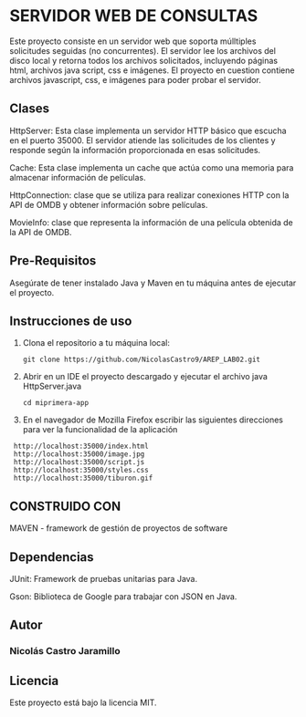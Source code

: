 # SERVIDOR WEB DE CONSULTAS
Este proyecto consiste en un servidor web que soporta múlltiples solicitudes seguidas (no concurrentes). El servidor lee los archivos del disco local y retorna todos los archivos solicitados, incluyendo páginas html, archivos java script, css e imágenes. El proyecto en cuestion contiene archivos javascript, css, e imágenes para poder probar el servidor. 

## Clases
HttpServer: Esta clase implementa un servidor HTTP básico que escucha en el puerto 35000. El servidor atiende las solicitudes de los clientes y responde según la información proporcionada en esas solicitudes.

Cache: Esta clase implementa un cache que actúa como una memoria para almacenar información de películas.

HttpConnection: clase que se utiliza para realizar conexiones HTTP con la API de OMDB y obtener información sobre películas.

MovieInfo: clase que representa la información de una película obtenida de la API de OMDB.

## Pre-Requisitos

Asegúrate de tener instalado Java y Maven en tu máquina antes de ejecutar el proyecto.

## Instrucciones de uso

1. Clona el repositorio a tu máquina local:
   ```
   git clone https://github.com/NicolasCastro9/AREP_LAB02.git
   ```
2. Abrir en un IDE el proyecto descargado y ejecutar el archivo java HttpServer.java
   ```
   cd miprimera-app
   ```

3. En el navegador de Mozilla Firefox escribir las siguientes direcciones para ver la funcionalidad de la aplicación
  ```
   http://localhost:35000/index.html
   http://localhost:35000/image.jpg
   http://localhost:35000/script.js
   http://localhost:35000/styles.css
   http://localhost:35000/tiburon.gif
  ```

## CONSTRUIDO CON

MAVEN -  framework de gestión de proyectos de software

## Dependencias
JUnit: Framework de pruebas unitarias para Java.

Gson: Biblioteca de Google para trabajar con JSON en Java.

## Autor
### Nicolás Castro Jaramillo

## Licencia
Este proyecto está bajo la licencia MIT.
